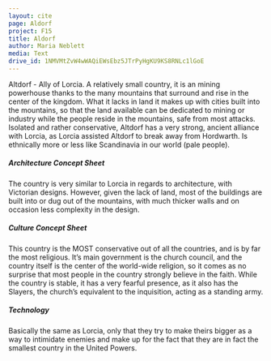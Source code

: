 ```yaml
---
layout: cite
page: Aldorf
project: F15
title: Aldorf
author: Maria Neblett
media: Text
drive_id: 1NMVMtZvW4wWAQiEWsEbz5JTrPyHgKU9KS8RNLc1lGoE
---
```

Altdorf - Ally of Lorcia. A relatively small country, it is an mining powerhouse thanks to the many mountains that surround and rise in the center of the kingdom. What it lacks in land it makes up with cities built into the mountains, so that the land available can be dedicated to mining or industry while the people reside in the mountains, safe from most attacks. Isolated and rather conservative, Altdorf has a very strong, ancient alliance with Lorcia, as Lorcia assisted Altdorf to break away from Hordwarth. Is ethnically more or less like Scandinavia in our world (pale people).

##### Architecture Concept Sheet

The country is very similar to Lorcia in regards to architecture, with Victorian designs. However, given the lack of land, most of the buildings are built into or dug out of the mountains, with much thicker walls and on occasion less complexity in the design.

##### Culture Concept Sheet

This country is the MOST conservative out of all the countries, and is by far the most religious. It’s main government is the church council, and the country itself is the center of the world-wide religion, so it comes as no surprise that most people in the country strongly believe in the faith. While the country is stable, it has a very fearful presence, as it also has the Slayers, the church’s equivalent to the inquisition, acting as a standing army.

##### Technology

Basically the same as Lorcia, only that they try to make theirs bigger as a way to intimidate enemies and make up for the fact that they are in fact the smallest country in the United Powers.
